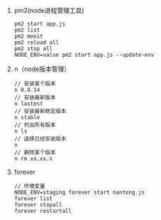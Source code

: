 1. pm2(node进程管理工具)

   ```
   pm2 start app.js
   pm2 list
   pm2 monit
   pm2 reload all
   pm2 stop all
   NODE_ENV=value pm2 start app.js --update-env
   ```

   

2. n（node版本管理）

   ```shell
   // 安装某个版本
   n 0.8.14
   // 安装最新版本
   n lastest
   // 安装最新稳定版本
   n stable
   // 列出所有版本
   n ls
   // 选择已经安装版本
   n
   // 删除某个版本
   n rm xx.xx.x
   ```


3. forever

   ```shell
   // 环境变量
   NODE_ENV=staging forever start nantong.js
   forever list
   forever stopall
   forever restartall
   ```
   
   
   

